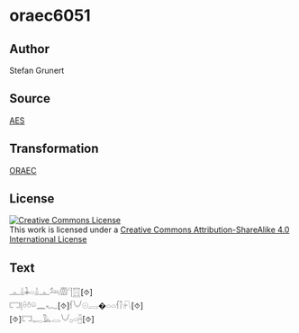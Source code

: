# oraec6051

## Author

Stefan Grunert

## Source

[AES](https://github.com/simondschweitzer/aes)

## Transformation

[ORAEC](https://oraec.github.io/)

## License

<a rel="license" href="http://creativecommons.org/licenses/by-sa/4.0/"><img alt="Creative Commons License" style="border-width:0" src="https://i.creativecommons.org/l/by-sa/4.0/88x31.png" /></a><br />This work is licensed under a <a rel="license" href="http://creativecommons.org/licenses/by-sa/4.0/">Creative Commons Attribution-ShareAlike 4.0 International License</a>

## Text

𓊵𓏙𓇓𓏏𓏙𓊵𓃢𓏃𓊹𓉱[⯑]<br>
𓉐𓊤𓏐𓏊𓏖𓈖𓆑[⯑]𓆳𓄋𓇳𓐙�𓏏𓏏𓆳𓌐𓍯[⯑]<br>
[⯑]𓉐𓉻𓅓𓂋𓄋𓊪𓏏𓐢[⯑]<br>
